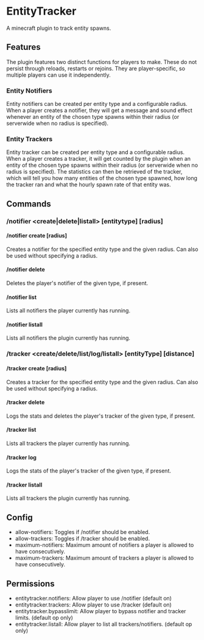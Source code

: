 # EntityTracker
A minecraft plugin to track entity spawns.

## Features
The plugin features two distinct functions for players to make. These do not persist through reloads, restarts or rejoins. They are player-specific, so multiple players can use it independently.
### Entity Notifiers
Entity notifiers can be created per entity type and a configurable radius. When a player creates a notifier, they will get a message and sound effect whenever an entity of the chosen type spawns within their radius (or serverwide when no radius is specified). 
### Entity Trackers
Entity tracker can be created per entity type and a configurable radius. When a player creates a tracker, it will get counted by the plugin when an entity of the chosen type spawns within their radius (or serverwide when no radius is specified). The statistics can then be retrieved of the tracker, which will tell you how many entities of the chosen type spawned, how long the tracker ran and what the hourly spawn rate of that entity was.

## Commands
### /notifier <create|delete|listall> \[entitytype] \[radius]
#### /notifier create <entitytype> \[radius]
Creates a notifier for the specified entity type and the given radius. Can also be used without specifying a radius.
#### /notifier delete <entitytype>
Deletes the player's notifier of the given type, if present.
#### /notifier list
Lists all notifiers the player currently has running.
#### /notifier listall
Lists all notifiers the plugin currently has running.

### /tracker <create/delete/list/log/listall> \[entityType] \[distance]
#### /tracker create <entitytype> \[radius]
Creates a tracker for the specified entity type and the given radius. Can also be used without specifying a radius.
#### /tracker delete <entitytype>
Logs the stats and deletes the player's tracker of the given type, if present.
#### /tracker list
Lists all trackers the player currently has running.
#### /tracker log <entitytype>
Logs the stats of the player's tracker of the given type, if present.
#### /tracker listall
Lists all trackers the plugin currently has running.

## Config
- allow-notifiers: Toggles if /notifier should be enabled.
- allow-trackers: Toggles if /tracker should be enabled.
- maximum-notifiers: Maximum amount of notifiers a player is allowed to have consecutively.
- maximum-trackers: Maximum amount of trackers a player is allowed to have consecutively.

## Permissions
- entitytracker.notifiers: Allow player to use /notifier (default on)
- entitytracker.trackers: Allow player to use /tracker (default on)
- entitytracker.bypasslimit: Allow player to bypass notifier and tracker limits. (default op only)
- entitytracker.listall: Allow player to list all trackers/notifiers. (default op only)
